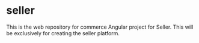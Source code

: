 # seller

This is the web repository for commerce Angular project for Seller. This will be exclusively for creating the seller platform.
